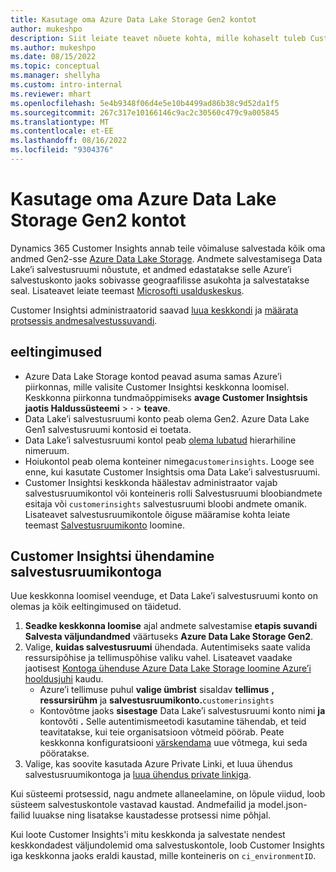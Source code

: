 ```yaml
---
title: Kasutage oma Azure Data Lake Storage Gen2 kontot
author: mukeshpo
description: Siit leiate teavet nõuete kohta, mille kohaselt tuleb Customer Insightsi andmete salvestamiseks kasutada oma Azure Data Lake Storage kontot.
ms.author: mukeshpo
ms.date: 08/15/2022
ms.topic: conceptual
ms.manager: shellyha
ms.custom: intro-internal
ms.reviewer: mhart
ms.openlocfilehash: 5e4b9348f06d4e5e10b4499ad86b38c9d52da1f5
ms.sourcegitcommit: 267c317e10166146c9ac2c30560c479c9a005845
ms.translationtype: MT
ms.contentlocale: et-EE
ms.lasthandoff: 08/16/2022
ms.locfileid: "9304376"
---
```

# <a name="use-your-own-azure-data-lake-storage-gen2-account"></a>Kasutage oma Azure Data Lake Storage Gen2 kontot

Dynamics 365 Customer Insights annab teile võimaluse salvestada kõik oma andmed Gen2-sse [Azure Data Lake Storage](/azure/storage/blobs/data-lake-storage-introduction). Andmete salvestamisega Data Lake’i salvestusruumi nõustute, et andmed edastatakse selle Azure’i salvestuskonto jaoks sobivasse geograafilisse asukohta ja salvestatakse seal. Lisateavet leiate teemast [Microsofti usalduskeskus](https://www.microsoft.com/trust-center).

Customer Insightsi administraatorid saavad [luua keskkondi](create-environment.md) ja [määrata protsessis andmesalvestussuvandi](create-environment.md#step-2-configure-data-storage).

## <a name="prerequisites"></a>eeltingimused

- Azure Data Lake Storage kontod peavad asuma samas Azure’i piirkonnas, mille valisite Customer Insightsi keskkonna loomisel. Keskkonna piirkonna tundmaõppimiseks **avage Customer Insightsis jaotis Haldussüsteemi** > **·** > **teave**.
- Data Lake’i salvestusruumi konto peab olema Gen2. Azure Data Lake Gen1 salvestusruumi kontosid ei toetata.
- Data Lake’i salvestusruumi kontol peab [olema lubatud](/azure/storage/blobs/data-lake-storage-namespace) hierarhiline nimeruum.
- Hoiukontol peab olema konteiner nimega`customerinsights`. Looge see enne, kui kasutate Customer Insightsis oma Data Lake’i salvestusruumi.
- Customer Insightsi keskkonda häälestav administraator vajab salvestusruumikontol või konteineris rolli Salvestusruumi bloobiandmete esitaja või `customerinsights` salvestusruumi bloobi andmete omanik. Lisateavet salvestusruumikontole õiguse määramise kohta leiate teemast [Salvestusruumikonto](/azure/storage/common/storage-account-create?toc=%2Fazure%2Fstorage%2Fblobs%2Ftoc.json&tabs=azure-portal) loomine.

## <a name="connect-customer-insights-with-your-storage-account"></a>Customer Insightsi ühendamine salvestusruumikontoga

Uue keskkonna loomisel veenduge, et Data Lake’i salvestusruumi konto on olemas ja kõik eeltingimused on täidetud.

1. **Seadke keskkonna loomise** ajal andmete salvestamise **etapis suvandi Salvesta väljundandmed** väärtuseks **Azure Data Lake Storage Gen2**.
1. Valige, **kuidas salvestusruumi** ühendada. Autentimiseks saate valida ressursipõhise ja tellimuspõhise valiku vahel. Lisateavet vaadake jaotisest [Kontoga ühenduse Azure Data Lake Storage loomine Azure’i hooldusjuhi](connect-service-principal.md) kaudu.
   - Azure’i tellimuse puhul **valige ümbrist** sisaldav **tellimus** **, ressursirühm** ja **salvestusruumikonto.**`customerinsights`
   - Kontovõtme jaoks **sisestage** Data Lake’i salvestusruumi konto nimi **ja** kontovõti **.** Selle autentimismeetodi kasutamine tähendab, et teid teavitatakse, kui teie organisatsioon võtmeid pöörab. Peate keskkonna konfiguratsiooni [värskendama](manage-environments.md#edit-an-existing-environment) uue võtmega, kui seda pööratakse.
1. Valige, kas soovite kasutada Azure Private Linki, et luua ühendus salvestusruumikontoga ja [luua ühendus private linkiga](security-overview.md#set-up-an-azure-private-link).

Kui süsteemi protsessid, nagu andmete allaneelamine, on lõpule viidud, loob süsteem salvestuskontole vastavad kaustad. Andmefailid ja model.json-failid luuakse ning lisatakse kaustadesse protsessi nime põhjal.

Kui loote Customer Insights'i mitu keskkonda ja salvestate nendest keskkondadest väljundolemid oma salvestuskontole, loob Customer Insights iga keskkonna jaoks eraldi kaustad, mille konteineris on `ci_environmentID`.
